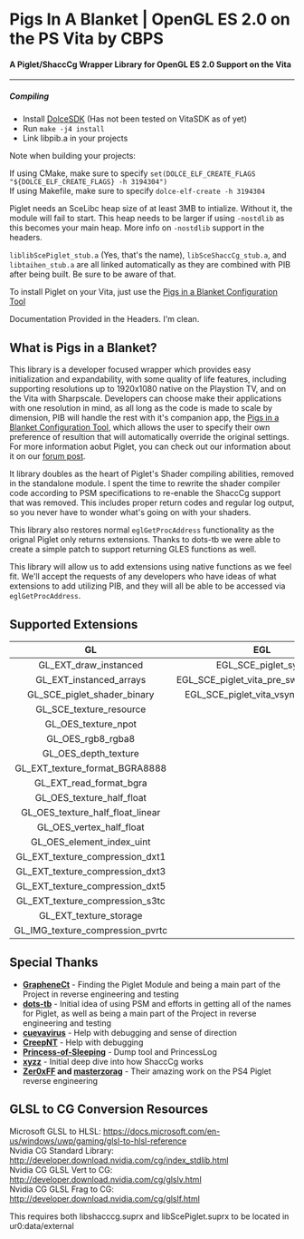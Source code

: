 # Pigs In A Blanket | OpenGL ES 2.0 on the PS Vita by CBPS
#### A Piglet/ShaccCg Wrapper Library for OpenGL ES 2.0 Support on the Vita
---
##### Compiling
- Install [DolceSDK](https://github.com/DolceSDK/doc) (Has not been tested on VitaSDK as of yet)
- Run ```make -j4 install```
- Link libpib.a in your projects

Note when building your projects:

If using CMake, make sure to specify ```set(DOLCE_ELF_CREATE_FLAGS "${DOLCE_ELF_CREATE_FLAGS} -h 3194304")```<br>If using Makefile, make sure to specify ```dolce-elf-create -h 3194304```

Piglet needs an SceLibc heap size of at least 3MB to intialize. Without it, the module will fail to start. This heap needs to be larger if using ```-nostdlib``` as this becomes your main heap. More info on ```-nostdlib``` support in the headers.

`liblibScePiglet_stub.a` (Yes, that's the name), `libSceShaccCg_stub.a`, and `libtaihen_stub.a` are all linked automatically as they are combined with PIB after being built. Be sure to be aware of that.

To install Piglet on your Vita, just use the [Pigs in a Blanket Configuration Tool](https://github.com/SonicMastr/PIB-Configuration-Tool)

Documentation Provided in the Headers. I'm clean.

## What is Pigs in a Blanket?
This library is a developer focused wrapper which provides easy initialization and expandability, with some quality of life features, including supporting resolutions up to 1920x1080 native on the Playstion TV, and on the Vita with Sharpscale. Developers can choose make their applications with one resolution in mind, as all long as the code is made to scale by dimension, PIB will handle the rest with it's companion app, the [Pigs in a Blanket Configuration Tool](https://github.com/SonicMastr/PIB-Configuration-Tool), which allows the user to specify their own preference of resultion that will automatically override the original settings. For more information aobut Piglet, you can check out our information about it on our [forum post](https://forum.devchroma.nl/index.php/topic,294.msg902.html#msg902).

It library doubles as the heart of Piglet's Shader compiling abilities, removed in the standalone module. I spent the time to rewrite the shader compiler code according to PSM specifications to re-enable the ShaccCg support that was removed. This includes proper return codes and regular log output, so you never have to wonder what's going on with your shaders.

This library also restores normal `eglGetProcAddress` functionality as the orignal Piglet only returns extensions. Thanks to dots-tb we were able to create a simple patch to support returning GLES functions as well.

This library will allow us to add extensions using native functions as we feel fit. We'll accept the requests of any developers who have ideas of what extensions to add utilizing PIB, and they will all be able to be accessed via `eglGetProcAddress`.

## Supported Extensions
|GL|EGL|
|:-:|:-:|
|GL_EXT_draw_instanced|EGL_SCE_piglet_sync|
|GL_EXT_instanced_arrays|EGL_SCE_piglet_vita_pre_swap_callback|
|GL_SCE_piglet_shader_binary|EGL_SCE_piglet_vita_vsync_callback|
|GL_SCE_texture_resource|
|GL_OES_texture_npot|
|GL_OES_rgb8_rgba8|
|GL_OES_depth_texture|
|GL_EXT_texture_format_BGRA8888|
|GL_EXT_read_format_bgra|
|GL_OES_texture_half_float|
|GL_OES_texture_half_float_linear|
|GL_OES_vertex_half_float|
|GL_OES_element_index_uint|
|GL_EXT_texture_compression_dxt1|
|GL_EXT_texture_compression_dxt3|
|GL_EXT_texture_compression_dxt5|
|GL_EXT_texture_compression_s3tc|
|GL_EXT_texture_storage|
|GL_IMG_texture_compression_pvrtc|

## Special Thanks
- **[GrapheneCt](https://github.com/GrapheneCt)** - Finding the Piglet Module and being a main part of the Project in reverse engineering and testing
- **[dots-tb](https://github.com/dots-tb)** - Initial idea of using PSM and efforts in getting all of the names for Piglet, as well as being a main part of the Project in reverse engineering and testing
- **[cuevavirus](https://github.com/cuevavirus)** - Help with debugging and sense of direction
- **[CreepNT](https://github.com/CreepNT)** - Help with debugging
- **[Princess-of-Sleeping](https://github.com/Princess-of-Sleeping)** - Dump tool and PrincessLog
- **[xyzz](https://github.com/xyzz)** - Initial deep dive into how ShaccCg works
- **[Zer0xFF](https://github.com/Zer0xFF) and [masterzorag](https://github.com/masterzorag)** - Their amazing work on the PS4 Piglet reverse engineering

## GLSL to CG Conversion Resources
Microsoft GLSL to HLSL: https://docs.microsoft.com/en-us/windows/uwp/gaming/glsl-to-hlsl-reference<br>Nvidia CG Standard Library: http://developer.download.nvidia.com/cg/index_stdlib.html<br>Nvidia CG GLSL Vert to CG: http://developer.download.nvidia.com/cg/glslv.html<br>Nvidia CG GLSL Frag to CG: http://developer.download.nvidia.com/cg/glslf.html

This requires both libshacccg.suprx and libScePiglet.suprx to be located in ur0:data/external
